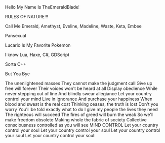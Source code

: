 Hello My Name Is TheEmeraldBlade!

RULES OF NATURE!!!

Call Me Emerald, Amethyst, Eveline, Madeline, Waste, Keta, Embee

Pansexual

Lucario Is My Favorite Pokemon

I know Lua, Haxe, C#, GDScript

Sorta C++

But Yea Bye

The unenlightened masses
They cannot make the judgment call
Give up free will forever
Their voices won't be heard at all
Display obedience
While never stepping out of line
And blindly swear allegiance
Let your country control your mind
Live in ignorance
And purchase your happiness
When blood and sweat is the real cost
Thinking ceases, the truth is lost
Don't you worry
You'll be told exactly what to do
I give my people the lives they need
The righteous will succeed
The fires of greed will burn the weak
So we'll make freedom obsolete
Making whole the fabric of society
Collective consciousness controlled as you will see
MIND CONTROL
Let your country control your soul
Let your country control your soul
Let your country control your soul
Let your country control your soul
